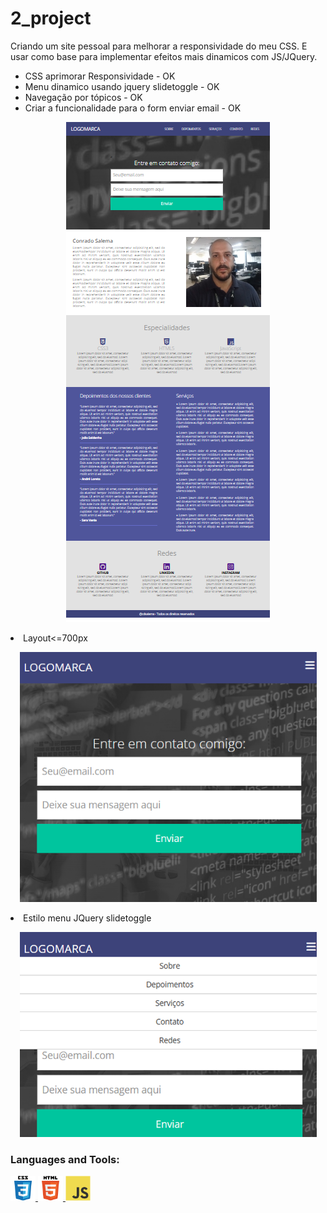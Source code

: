 # 2_project

<p>Criando um site pessoal para melhorar a responsividade do meu CSS. E usar como base para implementar efeitos mais dinamicos com JS/JQuery.</p>
<ul>
  <li>CSS aprimorar Responsividade  - OK</li>
  <li>Menu dinamico usando jquery slidetoggle - OK</li>
  <li>Navegação por tópicos - OK</li>
  <li>Criar a funcionalidade para o form enviar email - OK</li>
  
</ul>

<p align=center><img src="https://github.com/cdsalema/2_project/blob/master/images/layoutbase1.png"/></p>
<li>Layout<=700px</li>
<p align=center><img src="https://github.com/cdsalema/2_project/blob/master/images/layoutbase_responsivoNovo.png" width="475"/></p>
<li>Estilo menu JQuery slidetoggle </li>
<p align=center><img src="https://github.com/cdsalema/2_project/blob/master/images/layoutbase_responsivo2.png" width="475"/></p>



<h3 align="left">Languages and Tools:</h3>
<p align="left"><a href="https://www.w3schools.com/css/" target="_blank" rel="noreferrer"> 
<img src="https://raw.githubusercontent.com/devicons/devicon/master/icons/css3/css3-original-wordmark.svg" alt="css3" width="40" height="40"/> </a>
<a href="https://www.w3.org/html/" target="_blank" rel="noreferrer">
<img src="https://raw.githubusercontent.com/devicons/devicon/master/icons/html5/html5-original-wordmark.svg" alt="html5" width="40" height="40"/> </a>
<a href="https://developer.mozilla.org/en-US/docs/Web/JavaScript" target="_blank" rel="noreferrer"> 
<img src="https://raw.githubusercontent.com/devicons/devicon/master/icons/javascript/javascript-original.svg" alt="javascript" width="40" height="40"/> </a>
